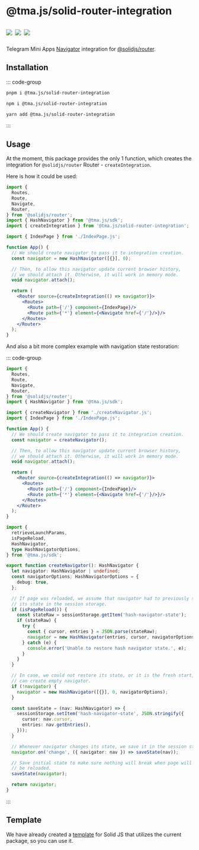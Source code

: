 # @tma.js/solid-router-integration

<p style="display: inline-flex; gap: 8px">
  <a href="https://npmjs.com/package/@tma.js/solid-router-integration">
    <img src="https://img.shields.io/npm/v/@tma.js/solid-router-integration?logo=npm"/>
  </a>
  <img src="https://img.shields.io/bundlephobia/minzip/@tma.js/solid-router-integration"/>
  <a href="https://github.com/Telegram-Mini-Apps/tma.js/tree/master/packages/solid-router-integration">
    <img src="https://img.shields.io/badge/source-black?logo=github"/>
  </a>
</p>

Telegram Mini Apps [Navigator](tma-js-sdk/navigation.md) integration
for [@solidjs/router](https://www.npmjs.com/package/@solidjs/router).

## Installation

::: code-group

```bash [pnpm]
pnpm i @tma.js/solid-router-integration
```

```bash [npm]
npm i @tma.js/solid-router-integration
```

```bash [yarn]
yarn add @tma.js/solid-router-integration
```

:::

## Usage

At the moment, this package provides the only 1 function, which creates the integration for
`@solidjs/router` Router - `createIntegration`.

Here is how it could be used:

```jsx
import {
  Routes,
  Route,
  Navigate,
  Router,
} from '@solidjs/router';
import { HashNavigator } from '@tma.js/sdk';
import { createIntegration } from '@tma.js/solid-router-integration';

import { IndexPage } from './IndexPage.js';

function App() {
  // We should create navigator to pass it to integration creation.
  const navigator = new HashNavigator([{}], 0);

  // Then, to allow this navigator update current browser history, 
  // we should attach it. Otherwise, it will work in memory mode.
  void navigator.attach();

  return (
    <Router source={createIntegration(() => navigator)}>
      <Routes>
        <Route path={'/'} component={IndexPage}/>
        <Route path={'*'} element={<Navigate href={'/'}/>}/>
      </Routes>
    </Router>
  );
}
```

And also a bit more complex example with navigation state restoration:

::: code-group

```jsx [App.tsx]
import {
  Routes,
  Route,
  Navigate,
  Router,
} from '@solidjs/router';
import { HashNavigator } from '@tma.js/sdk';

import { createNavigator } from './createNavigator.js';
import { IndexPage } from './IndexPage.js';

function App() {
  // We should create navigator to pass it to integration creation.
  const navigator = createNavigator();

  // Then, to allow this navigator update current browser history, 
  // we should attach it. Otherwise, it will work in memory mode.
  void navigator.attach();

  return (
    <Router source={createIntegration(() => navigator)}>
      <Routes>
        <Route path={'/'} component={IndexPage}/>
        <Route path={'*'} element={<Navigate href={'/'}/>}/>
      </Routes>
    </Router>
  );
}
```

```typescript [createNavigator.ts]
import {
  retrieveLaunchParams,
  isPageReload,
  HashNavigator,
  type HashNavigatorOptions,
} from '@tma.js/sdk';

export function createNavigator(): HashNavigator {
  let navigator: HashNavigator | undefined;
  const navigatorOptions: HashNavigatorOptions = {
    debug: true,
  };

  // If page was reloaded, we assume that navigator had to previously save
  // its state in the session storage.
  if (isPageReload()) {
    const stateRaw = sessionStorage.getItem('hash-navigator-state');
    if (stateRaw) {
      try {
        const { cursor, entries } = JSON.parse(stateRaw);
        navigator = new HashNavigator(entries, cursor, navigatorOptions);
      } catch (e) {
        console.error('Unable to restore hash navigator state.', e);
      }
    }
  }

  // In case, we could not restore its state, or it is the fresh start, we
  // can create empty navigator.
  if (!navigator) {
    navigator = new HashNavigator([{}], 0, navigatorOptions);
  }

  const saveState = (nav: HashNavigator) => {
    sessionStorage.setItem('hash-navigator-state', JSON.stringify({
      cursor: nav.cursor,
      entries: nav.getEntries(),
    }));
  }

  // Whenever navigator changes its state, we save it in the session storage.
  navigator.on('change', ({ navigator: nav }) => saveState(nav));

  // Save initial state to make sure nothing will break when page will
  // be reloaded.
  saveState(navigator);

  return navigator;
}
```

:::

## Template

We have already created a [template](https://github.com/Telegram-Mini-Apps/solidjs-template) for
Solid JS that utilizes the current package, so you can use it.
